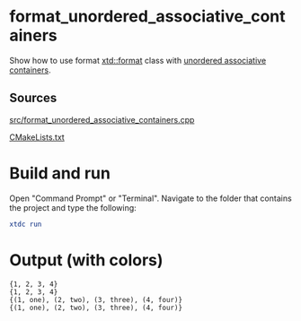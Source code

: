 # format_unordered_associative_containers

Show how to use format [xtd::format](https://codedocs.xyz/gammasoft71/xtd/_format_page.html) class with [unordered associative containers](https://en.cppreference.com/w/cpp/named_req/UnorderedAssociativeContainer).

## Sources

[src/format_unordered_associative_containers.cpp](src/format_unordered_associative_containers.cpp)

[CMakeLists.txt](CMakeLists.txt)

# Build and run

Open "Command Prompt" or "Terminal". Navigate to the folder that contains the project and type the following:

```cmake
xtdc run
```

# Output (with colors)

```
{1, 2, 3, 4}
{1, 2, 3, 4}
{(1, one), (2, two), (3, three), (4, four)}
{(1, one), (2, two), (3, three), (4, four)}
```

